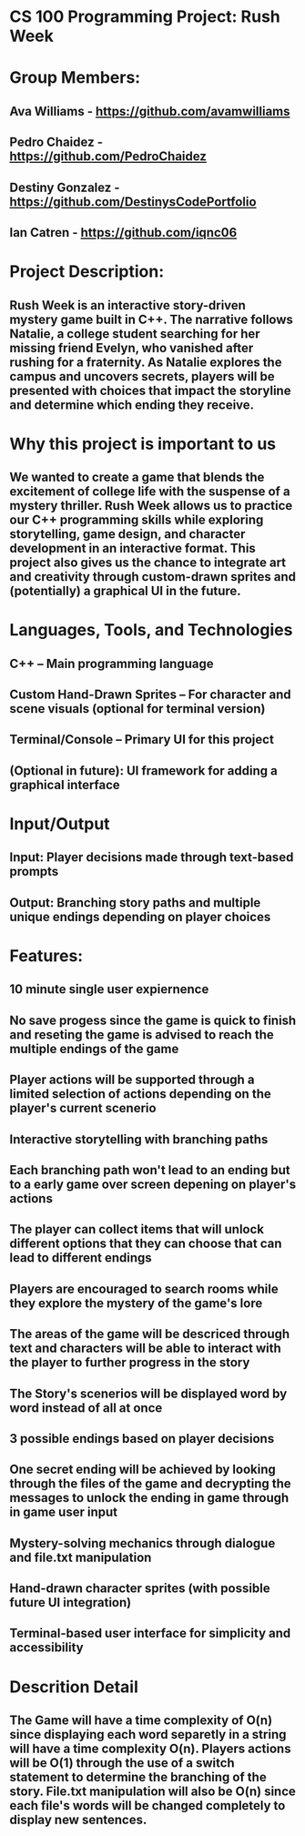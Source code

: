 # CS 100 Programming Project: Rush Week

# Group Members:
## Ava Williams - https://github.com/avamwilliams
## Pedro Chaidez - https://github.com/PedroChaidez
## Destiny Gonzalez - https://github.com/DestinysCodePortfolio
## Ian Catren - https://github.com/iqnc06

# Project Description:
## Rush Week is an interactive story-driven mystery game built in C++. The narrative follows Natalie, a college student searching for her missing friend Evelyn, who vanished after rushing for a fraternity. As Natalie explores the campus and uncovers secrets, players will be presented with choices that impact the storyline and determine which ending they receive.

# Why this project is important to us
## We wanted to create a game that blends the excitement of college life with the suspense of a mystery thriller. Rush Week allows us to practice our C++ programming skills while exploring storytelling, game design, and character development in an interactive format. This project also gives us the chance to integrate art and creativity through custom-drawn sprites and (potentially) a graphical UI in the future.

# Languages, Tools, and Technologies
## C++ – Main programming language
## Custom Hand-Drawn Sprites – For character and scene visuals (optional for terminal version)
## Terminal/Console – Primary UI for this project
## (Optional in future): UI framework for adding a graphical interface

# Input/Output
## Input: Player decisions made through text-based prompts
## Output: Branching story paths and multiple unique endings depending on player choices

# Features:
## 10 minute single user expiernence

## No save progess since the game is quick to finish and reseting the game is advised to reach the multiple endings of the game

## Player actions will be supported through a limited selection of actions depending on the player's current scenerio

## Interactive storytelling with branching paths

## Each branching path won't lead to an ending but to a early game over screen depening on player's actions

## The player can collect items that will unlock different options that they can choose that can lead to different endings

## Players are encouraged to search rooms while they explore the mystery of the game's lore

## The areas of the game will be descriced through text and characters will be able to interact with the player to further progress in the story

## The Story's scenerios will be displayed word by word instead of all at once

## 3 possible endings based on player decisions

## One secret ending will be achieved by looking through the files of the game and decrypting the messages to unlock the ending in game through in game user input

## Mystery-solving mechanics through dialogue and file.txt manipulation

## Hand-drawn character sprites (with possible future UI integration)

## Terminal-based user interface for simplicity and accessibility

# Descrition Detail

## The Game will have a time complexity of O(n) since displaying each word separetly in a string will have a time complexity O(n). Players actions will be O(1) through the use of a switch statement to determine the branching of the story. File.txt manipulation will also be O(n) since each file's words will be changed completely to display new sentences. 